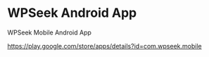 WPSeek Android App
==================

WPSeek Mobile Android App

https://play.google.com/store/apps/details?id=com.wpseek.mobile
